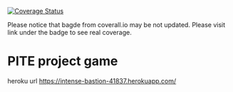 [![Coverage Status](https://coveralls.io/repos/github/rwiensko/PITE_PROJECT/badge.svg?branch=master)](https://coveralls.io/github/rwiensko/PITE_PROJECT?branch=master)

Please notice that bagde from coverall.io may be not updated. Please visit link under the badge to see real coverage.

# PITE project game

heroku url https://intense-bastion-41837.herokuapp.com/
